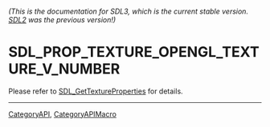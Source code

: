 ###### (This is the documentation for SDL3, which is the current stable version. [SDL2](https://wiki.libsdl.org/SDL2/) was the previous version!)
# SDL_PROP_TEXTURE_OPENGL_TEXTURE_V_NUMBER

Please refer to [SDL_GetTextureProperties](SDL_GetTextureProperties) for details.

----
[CategoryAPI](CategoryAPI), [CategoryAPIMacro](CategoryAPIMacro)

